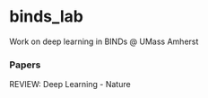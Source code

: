 # binds_lab
Work on deep learning in BINDs @ UMass Amherst

### Papers
REVIEW: Deep Learning - Nature
